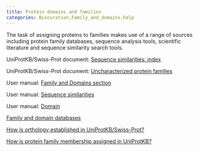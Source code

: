 ```yaml
---
title: Protein domains and families
categories: Biocuration,Family_and_domains,help
---
```


The task of assigning proteins to families makes use of a range of sources including protein family databases, sequence analysis tools, scientific literature and sequence similarity search tools.

UniProtKB/Swiss-Prot document: [Sequence similarities: index](http://www.uniprot.org/docs/similar)

UniProtKB/Swiss-Prot document: [Uncharacterized protein families](http://www.uniprot.org/docs/upflist)

User manual: [Family and Domains section](http://www.uniprot.org/manual/family%5Fand%5Fdomains)

User manual: [Sequence similarities](http://www.uniprot.org/manual/sequence%5Fsimilarities)

User manual: [Domain](http://www.uniprot.org/manual/domain)

[Family and domain databases](http://www.uniprot.org/database/?query=category:%22Family+domain+databases%22)

[How is orthology established in UniProtKB/Swiss-Prot?](http://www.uniprot.org/faq/39)

[How is protein family membership assigned in UniProtKB?](http://www.uniprot.org/faq/41)